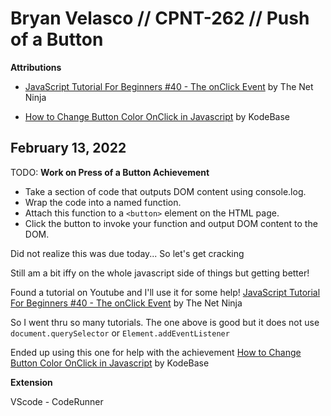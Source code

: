 #  Bryan Velasco // CPNT-262 // Push of a Button

**Attributions**
- [JavaScript Tutorial For Beginners #40 - The onClick Event](https://www.youtube.com/watch?v=XQEfWd1lh4Q) by The Net Ninja

- [How to Change Button Color OnClick in Javascript](https://www.youtube.com/watch?v=Zo-DUNoQ7fU) by KodeBase

## February 13, 2022

TODO: **Work on Press of a Button Achievement**
  - Take a section of code that outputs DOM content using console.log.
  - Wrap the code into a named function.
  - Attach this function to a `<button>` element on the HTML page.
  - Click the button to invoke your function and output DOM content to the DOM.

Did not realize this was due today... So let's get cracking

Still am a bit iffy on the whole javascript side of things but getting better!

Found a tutorial on Youtube and I'll use it for some help!
[JavaScript Tutorial For Beginners #40 - The onClick Event](https://www.youtube.com/watch?v=XQEfWd1lh4Q) by The Net Ninja

So I went thru so many tutorials. The one above is good but it does not use `document.querySelector` or `Element.addEventListener`

Ended up using this one for help with the achievement [How to Change Button Color OnClick in Javascript](https://www.youtube.com/watch?v=Zo-DUNoQ7fU) by KodeBase

**Extension**

VScode - CodeRunner